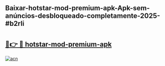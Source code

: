 ## Baixar-hotstar-mod-premium-apk-Apk-sem-anúncios-desbloqueado-completamente-2025-#b2rli

# <h2><a href="https://ainizakaria.my?title=hotstar-mod-premium-apk&ref=20M">🔗👉 🔴 hotstar-mod-premium-apk</a></h2>

[![acn](https://github.com/user-attachments/assets/0f9c940e-d8b0-45ae-aac7-cd30a18b3e1c)](https://ainizakaria.my?title=hotstar-mod-premium-apk&ref=20M)

